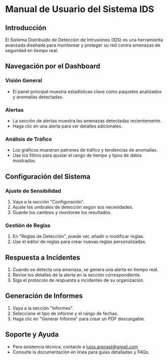 # Manual de Usuario del Sistema IDS

## Introducción

El Sistema Distribuido de Detección de Intrusiones (IDS) es una herramienta avanzada diseñada para monitorear y proteger su red contra amenazas de seguridad en tiempo real.
<!-- 
## Acceso al Sistema

1. Abra su navegador web y vaya a https://ids.yourdomain.com
2. Inicie sesión con sus credenciales proporcionadas. -->

## Navegación por el Dashboard

### Visión General
- El panel principal muestra estadísticas clave como paquetes analizados y anomalías detectadas.

### Alertas
- La sección de alertas muestra las amenazas detectadas recientemente.
- Haga clic en una alerta para ver detalles adicionales.

### Análisis de Tráfico
- Los gráficos muestran patrones de tráfico y tendencias de anomalías.
- Use los filtros para ajustar el rango de tiempo y tipos de datos mostrados.

## Configuración del Sistema

### Ajuste de Sensibilidad
1. Vaya a la sección "Configuración".
2. Ajuste los umbrales de detección según sus necesidades.
3. Guarde los cambios y monitoree los resultados.

### Gestión de Reglas
1. En "Reglas de Detección", puede ver, añadir o modificar reglas.
2. Use el editor de reglas para crear nuevas reglas personalizadas.

## Respuesta a Incidentes

1. Cuando se detecta una amenaza, se genera una alerta en tiempo real.
2. Revise los detalles de la alerta en la sección correspondiente.
3. Siga el protocolo de respuesta a incidentes de su organización.

## Generación de Informes

1. Vaya a la sección "Informes".
2. Seleccione el tipo de informe y el rango de fechas.
3. Haga clic en "Generar Informe" para crear un PDF descargable.

## Soporte y Ayuda

- Para asistencia técnica, contacte a luiss.arenast@gmail.com
- Consulte la documentación en línea para guías detalladas y FAQs.